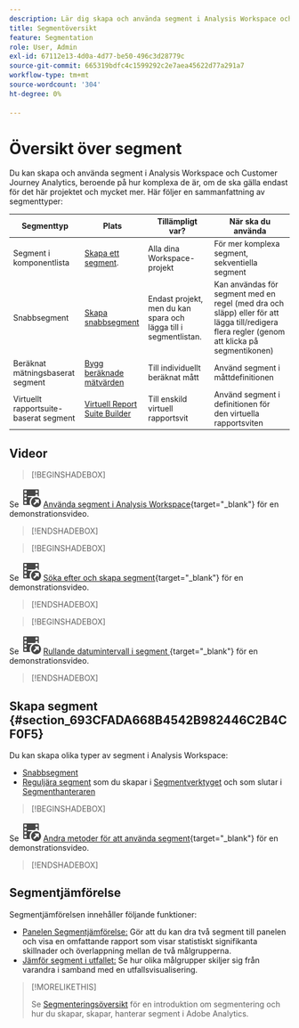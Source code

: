 ```yaml
---
description: Lär dig skapa och använda segment i Analysis Workspace och Adobe Analytics.
title: Segmentöversikt
feature: Segmentation
role: User, Admin
exl-id: 67112e13-4d0a-4d77-be50-496c3d28779c
source-git-commit: 665319bdfc4c1599292c2e7aea45622d77a291a7
workflow-type: tm+mt
source-wordcount: '304'
ht-degree: 0%

---
```



# Översikt över segment

Du kan skapa och använda segment i Analysis Workspace och Customer Journey Analytics, beroende på hur komplexa de är, om de ska gälla endast för det här projektet och mycket mer. Här följer en sammanfattning av segmenttyper:

| Segmenttyp | Plats | Tillämpligt var? | När ska du använda |
| --- | --- | --- | --- |
| Segment i komponentlista | [Skapa ett segment](/help/components/segmentation/segmentation-workflow/seg-create.md). | Alla dina Workspace-projekt | För mer komplexa segment, sekventiella segment |
| Snabbsegment | [Skapa snabbsegment](/help/analyze/analysis-workspace/components/segments/quick-segments.md) | Endast projekt, men du kan spara och lägga till i segmentlistan. | Kan användas för segment med en regel (med dra och släpp) eller för att lägga till/redigera flera regler (genom att klicka på segmentikonen) |
| Beräknat mätningsbaserat segment | [Bygg beräknade mätvärden](/help/components/calculated-metrics/workflow/c-build-metrics/metrics-with-segments.md) | Till individuellt beräknat mått | Använd segment i måttdefinitionen |
| Virtuellt rapportsuite-baserat segment | [Virtuell Report Suite Builder](/help/components/vrs/c-workflow-vrs/vrs-create.md) | Till enskild virtuell rapportsvit | Använd segment i definitionen för den virtuella rapportsviten |

## Videor

>[!BEGINSHADEBOX]

Se ![VideoCheckedOut](/help/assets/icons/VideoCheckedOut.svg) [Använda segment i Analysis Workspace](https://video.tv.adobe.com/v/23977?quality=12&learn=on){target="_blank"} för en demonstrationsvideo.

>[!ENDSHADEBOX]


>[!BEGINSHADEBOX]

Se ![VideoCheckedOut](/help/assets/icons/VideoCheckedOut.svg) [Söka efter och skapa segment](https://video.tv.adobe.com/v/334092?quality=12&learn=on){target="_blank"} för en demonstrationsvideo.

>[!ENDSHADEBOX]


>[!BEGINSHADEBOX]

Se ![VideoCheckedOut](/help/assets/icons/VideoCheckedOut.svg) [Rullande datumintervall i segment &#x200B;](https://video.tv.adobe.com/v/25403?quality=12&learn=on){target="_blank"} för en demonstrationsvideo.

>[!ENDSHADEBOX]


## Skapa segment {#section_693CFADA668B4542B982446C2B4CF0F5}

Du kan skapa olika typer av segment i Analysis Workspace:

* [Snabbsegment](/help/analyze/analysis-workspace/components/segments/quick-segments.md)
* [Reguljära segment](/help/components/segmentation/segmentation-workflow/seg-create.md) som du skapar i [Segmentverktyget](/help/components/segmentation/segmentation-workflow/seg-build.md) och som slutar i [Segmenthanteraren](/help/components/segmentation/segmentation-workflow/seg-manage.md)


>[!BEGINSHADEBOX]

Se ![VideoCheckedOut](/help/assets/icons/VideoCheckedOut.svg) [Andra metoder för att använda segment](https://video.tv.adobe.com/v/30994?quality=12&learn=on){target="_blank"} för en demonstrationsvideo.

>[!ENDSHADEBOX]


## Segmentjämförelse

Segmentjämförelsen innehåller följande funktioner:

* [Panelen Segmentjämförelse:](/help/analyze/analysis-workspace/c-panels/c-segment-comparison/segment-comparison.md) Gör att du kan dra två segment till panelen och visa en omfattande rapport som visar statistiskt signifikanta skillnader och överlappning mellan de två målgrupperna.
* [Jämför segment i utfallet:](/help/analyze/analysis-workspace/visualizations/fallout/compare-segments-fallout.md) Se hur olika målgrupper skiljer sig från varandra i samband med en utfallsvisualisering.




>[!MORELIKETHIS]
>
>Se [Segmenteringsöversikt](/help/components/segmentation/seg-overview.md) för en introduktion om segmentering och hur du skapar, skapar, hanterar segment i Adobe Analytics.
